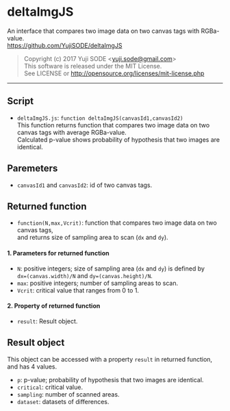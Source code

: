 # deltaImgJS
An interface that compares two image data on two canvas tags with RGBa-value.  
https://github.com/YujiSODE/deltaImgJS

>Copyright (c) 2017 Yuji SODE \<yuji.sode@gmail.com\>  
>This software is released under the MIT License.  
>See LICENSE or http://opensource.org/licenses/mit-license.php
______

## Script
* `deltaImgJS.js`: `function deltaImgJS(canvasId1,canvasId2)`  
This function returns function that compares two image data on two canvas tags with average RGBa-value.  
Calculated p-value shows probability of hypothesis that two images are identical.

## Paremeters
- `canvasId1` and `canvasId2`: id of two canvas tags.  

## Returned function
- `function(N,max,Vcrit)`: function that compares two image data on two canvas tags,  
  and returns size of sampling area to scan (`dx` and `dy`).
#### 1. Parameters for returned function
- `N`: positive integers; size of sampling area (`dx` and `dy`) is defined by  
  `dx=(canvas.width)/N` and `dy=(canvas.height)/N`.
- `max`: positive integers; number of sampling areas to scan.
- `Vcrit`: critical value that ranges from 0 to 1.
#### 2. Property of returned function
- `result`: Result object.  

## Result object
This object can be accessed with a property `result` in returned function, and has 4 values.
* `p`: p-value; probability of hypothesis that two images are identical.
* `critical`: critical value.
* `sampling`: number of scanned areas.
* `dataset`: datasets of differences.
